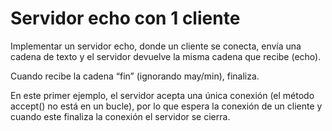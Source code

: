 # Servidor echo con 1 cliente
Implementar un servidor echo, donde un cliente se conecta, envía una cadena de texto y el servidor devuelve la misma cadena que recibe (echo).

Cuando recibe la cadena “fin” (ignorando may/min), finaliza.

En este primer ejemplo, el servidor acepta una única conexión (el método accept() no está en un
bucle), por lo que espera la conexión de un cliente y cuando este finaliza la conexión el servidor se cierra.
